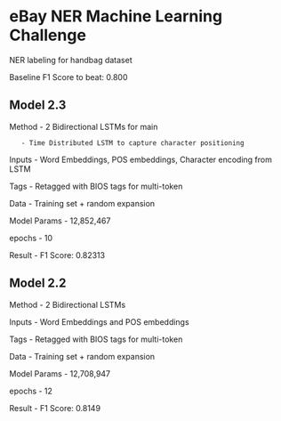 # eBay NER Machine Learning Challenge

NER labeling for handbag dataset

Baseline F1 Score to beat: 0.800

## Model 2.3
Method - 2 Bidirectional LSTMs for main

       - Time Distributed LSTM to capture character positioning
       
Inputs - Word Embeddings, POS embeddings, Character encoding from LSTM

Tags - Retagged with BIOS tags for multi-token

Data - Training set + random expansion


Model Params - 12,852,467

epochs - 10

Result - F1 Score: 0.82313


## Model 2.2
Method - 2 Bidirectional LSTMs

Inputs - Word Embeddings and POS embeddings

Tags - Retagged with BIOS tags for multi-token

Data - Training set + random expansion


Model Params - 12,708,947

epochs - 12

Result - F1 Score: 0.8149


